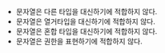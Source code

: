 - 문자열은 다른 타입을 대신하기에 적합하지 않다.
- 문자열은 열거타입을 대신하기에 적합하지 않다.
- 문자열은 혼합 타입을 대신하기에 적합하지 않다.
- 문자열은 권한을 표현하기에 적합하지 않다.

